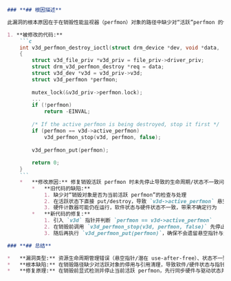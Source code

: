 ```markdown
### **## 根因描述**

此漏洞的根本原因在于在销毁性能监视器（perfmon）对象的路径中缺少对“活跃”perfmon 的停用处理：当被销毁的 perfmon 正是当前活跃的 `v3d->active_perfmon` 时，旧代码直接释放引用而未先停止它，导致 `v3d->active_perfmon` 残留为悬空指针，进而可能引发未定义行为（如 use-after-free、硬件状态与内核状态不一致）。

1. **被修改的代码:**
    ```c
    int v3d_perfmon_destroy_ioctl(struct drm_device *dev, void *data,
    {
        struct v3d_file_priv *v3d_priv = file_priv->driver_priv;
        struct drm_v3d_perfmon_destroy *req = data;
        struct v3d_dev *v3d = v3d_priv->v3d;
        struct v3d_perfmon *perfmon;
    
        mutex_lock(&v3d_priv->perfmon.lock);
        ...
        if (!perfmon)
            return -EINVAL;
    
        /* If the active perfmon is being destroyed, stop it first */
        if (perfmon == v3d->active_perfmon)
            v3d_perfmon_stop(v3d, perfmon, false);
    
        v3d_perfmon_put(perfmon);
    
        return 0;
    }
    ```
    *   **修改原因:** 修复销毁活跃 perfmon 时未先停止导致的生命周期/状态不一致问题
        *   **旧代码的缺陷:**
            1. 缺少对“销毁对象是否为当前活跃 perfmon”的检查与处理
            2. 在活跃状态下直接 put/destroy，导致 `v3d->active_perfmon` 悬空（潜在 use-after-free）
            3. 硬件计数器可能仍在运行，软件状态与硬件状态不一致，带来不确定行为
        *   **新代码的修复:**
            1. 引入 `v3d` 指针并判断 `perfmon == v3d->active_perfmon`
            2. 在销毁前调用 `v3d_perfmon_stop(v3d, perfmon, false)` 先停止活跃 perfmon（禁用计数器并清理活跃引用）
            3. 随后再执行 `v3d_perfmon_put(perfmon)`，确保不会遗留悬空指针与竞态

### **## 总结**

*   **漏洞类型:** 资源生命周期管理错误（悬空指针/潜在 use-after-free）、状态不一致
*   **根本缺陷:** 在销毁路径缺少对活跃对象的停用与引用清理，导致软件/硬件状态与指针引用不一致
*   **修复原理:** 在销毁前显式检测并停止当前活跃 perfmon，先行同步硬件与驱动状态并清除活跃引用，再安全释放对象，避免悬空指针与未定义行为
```